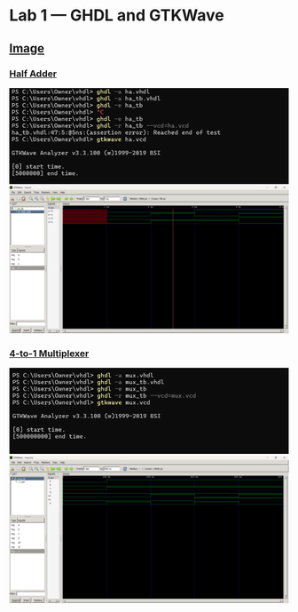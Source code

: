 # **Lab 1 — GHDL and GTKWave**
## **<ins>Image</ins>** 
### **<ins>Half Adder</ins>** 
![Code](HalfAdderCode.png)
![Output](HalfAdderOutput.png)
### **<ins>4-to-1 Multiplexer</ins>** 
![Code](4-to-1MultiplexerCode.png)
![Output](4-to-1MultiplexerOutput.png)

